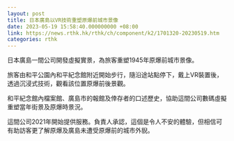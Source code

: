 ```yaml
---
layout: post
title: 日本廣島以VR技術重塑原爆前城市景像
date: 2023-05-19 15:58:40.000000000 +08:00
link: https://news.rthk.hk/rthk/ch/component/k2/1701320-20230519.htm
categories: rthk
---
```


日本廣島一間公司開發虛擬實景，為旅客重塑1945年原爆前城市景像。

旅客由和平公園內和平紀念館附近開始步行，隨沿途站點停下，戴上VR裝置後，透過沉浸式技術，觀看該位置原爆前後景觀。

和平紀念館內檔案館、廣島市的報館及倖存者的口述歷史，協助這間公司數碼虛擬重塑當年街景及原爆時景況。

這間公司2021年開始提供服務。負責人承認，這個是令人不安的體驗，但相信可有助訪客更了解原爆及廣島未遭受原爆前的城市外貎。
